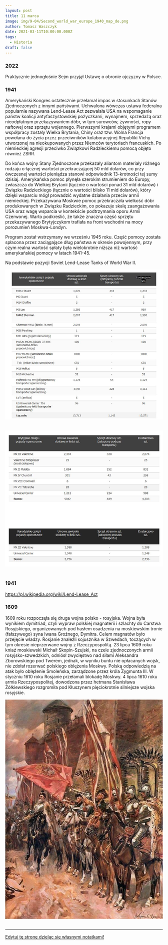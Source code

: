 ```yaml
---
layout: post
title: 11 marca
image: img/9-04/Second_world_war_europe_1940_map_de.png
author: Tomasz Waszczyk
date: 2021-03-11T10:00:00.000Z
tags:
  - Historia
draft: false
---
```


### 2022

Praktycznie jednogłośnie Sejm przyjął Ustawę o obronie ojczyzny w Polsce.

### 1941

Amerykański Kongres ostatecznie przełamał impas w stosunkach Stanów Zjednoczonych z innymi państwami. Uchwalona wówczas ustawa federalna popularnie nazywana Lend-Lease Act zezwalała USA na wspomaganie państw koalicji antyfaszystowskiej pożyczkami, wynajmem, sprzedażą oraz nieodpłatnym przekazywaniem dóbr, w tym surowców, żywności, ropy naftowej oraz sprzętu wojennego. Pierwszymi krajami objętymi programem współpracy zostały Wielka Brytania, Chiny oraz tzw. Wolna Francja powołana do życia przez przeciwników kolaboracyjnej Republiki Vichy utworzonej na nieokupowanych przez Niemców terytoriach francuskich. Po niemieckiej agresji przeciwko Związkowi Radzieckiemu pomocą objęto również ZSRR.

Do końca wojny Stany Zjednoczone przekazały aliantom materiały różnego rodzaju o łącznej wartości przekraczającej 50 mld dolarów, co przy ówczesnej wartości pieniądza stanowi odpowiednik 13-krotności tej sumy dzisiaj. Amerykańska pomoc płynęła szerokim strumieniem do Europy, zwłaszcza do Wielkiej Brytanii (łącznie o wartości ponad 31 mld dolarów) i Związku Radzieckiego (łącznie o wartości blisko 11 mld dolarów), który dzięki wsparciu mógł prowadzić wydatne działania przeciw armii niemieckiej. Przekazywana Moskwie pomoc przekraczała wielkość dóbr produkowanych w Związku Radzieckim, co pokazuje skalę zaangażowania USA oraz wagę wsparcia w kontekście podtrzymania oporu Armii Czerwonej. Warto podkreślić, że także znaczna część sprzętu przekazywanego Brytyjczykom trafiała na front wschodni na mocy porozumień Moskwa-Londyn.

Program został wstrzymany we wrześniu 1945 roku. Część pomocy została spłacona przez zaciągające dług państwa w okresie powojennym, przy czym realna wartość spłaty była wielokrotnie niższa niż wartość amerykańskiej pomocy w latach 1941-45.

Na podstawie pozycji Soviet Lend-Lease Tanks of World War II.

<img src="./img/march/lendlease.jpg"><br><br>

<img src="./img/march/lendlease2.jpg"><br><br>

### 1941

https://pl.wikipedia.org/wiki/Lend-Lease_Act

### 1609

1609 roku rozpoczęła się druga wojna polsko - rosyjska.
Wojna była wynikiem dymitriad, czyli wypraw polskiej magnaterii i szlachty do Carstwa Rosyjskiego, organizowanych pod hasłem osadzenia na moskiewskim tronie (fałszywego) syna Iwana Groźnego, Dymitra.
Celem magnatów było przejęcie władzy.
Rosjanie znaleźli sojusznika w Szwedach,
toczących w tym okresie nieprzerwane wojny z Rzeczypospolitą. 23 lipca 1609 roku kniaź moskiewski Michaił Skopin-Szujski, na czele zjednoczonych armii rosyjsko-szwedzkich, odniósł zwycięstwo nad siłami Aleksandra
Zborowskiego pod Twerem, jednak, w wyniku buntu nie opłacanych wojsk, nie zdołał rozerwać polskiego oblężenia Moskwy. Polską odpowiedzią na atak było oblężenie Smoleńska, zarządzone przez króla Zygmunta III.
W styczniu 1610 roku Rosjanie przełamali
blokadę Moskwy. 4 lipca 1610 roku armia
Rzeczypospolitej, dowodzona przez hetmana Stanisława Żółkiewskiego rozgromiła pod Kłuszynem pięciokrotnie silniejsze wojska rosyjskie.

<img src="./img/march/zolkiewski.jpg"/><br><br>

---

<a href="https://github.com/TomaszWaszczyk/historia.waszczyk.com/edit/master/src/content/march-7.md" target="_blank">Edytuj tę stronę dzieląc się własnymi notatkami!</a>
